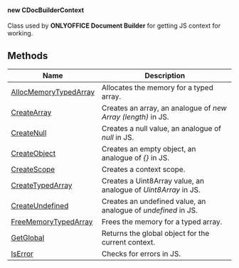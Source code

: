 #### new CDocBuilderContext

Class used by **ONLYOFFICE Document Builder** for getting JS context for working.

## Methods

| Name                                                                          | Description                                                    |
| ----------------------------------------------------------------------------- | -------------------------------------------------------------- |
| [AllocMemoryTypedArray](../CDocBuilderContext/AllocMemoryTypedArray/index.md) | Allocates the memory for a typed array.                        |
| [CreateArray](../CDocBuilderContext/CreateArray/index.md)                     | Creates an array, an analogue of *new Array (length)* in JS.   |
| [CreateNull](../CDocBuilderContext/CreateNull/index.md)                       | Creates a null value, an analogue of *null* in JS.             |
| [CreateObject](../CDocBuilderContext/CreateObject/index.md)                   | Creates an empty object, an analogue of *{}* in JS.            |
| [CreateScope](../CDocBuilderContext/CreateScope/index.md)                     | Creates a context scope.                                       |
| [CreateTypedArray](../CDocBuilderContext/CreateTypedArray/index.md)           | Creates a Uint8Array value, an analogue of *Uint8Array* in JS. |
| [CreateUndefined](../CDocBuilderContext/CreateUndefined/index.md)             | Creates an undefined value, an analogue of *undefined* in JS.  |
| [FreeMemoryTypedArray](../CDocBuilderContext/FreeMemoryTypedArray/index.md)   | Frees the memory for a typed array.                            |
| [GetGlobal](../CDocBuilderContext/GetGlobal/index.md)                         | Returns the global object for the current context.             |
| [IsError](../CDocBuilderContext/IsError/index.md)                             | Checks for errors in JS.                                       |

